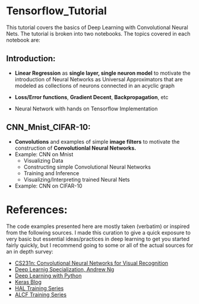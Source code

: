 # __Tensorflow_Tutorial__

This tutorial covers the basics of Deep Learning with Convolutional Neural Nets. The tutorial is broken into two notebooks. The topics covered in each notebook are:

## __Introduction:__

- **Linear Regression** as __single layer, single neuron model__ to motivate the introduction of Neural Networks as Universal Approximators that are modeled as collections of neurons connected in an acyclic graph

- __Loss/Error functions__, __Gradient Decent__, __Backpropagation__, etc

- Neural Network with hands on Tensorflow Implementation

## __CNN_Mnist_CIFAR-10:__

- __Convolutions__ and examples of simple __image filters__ to motivate the construction of __Convolutionlal Neural Networks.__
- Example: CNN on Mnist
    - Visualizing Data
    - Constructing simple Convolutional Neural Networks
    - Training and Inference
    - Visualizing/Interpreting trained Neural Nets
- Example: CNN on CIFAR-10

# __References:__

The code examples presented here are mostly taken (verbatim) or inspired from the following sources. I made this curation to give a quick exposure to very basic but essential ideas/practices in deep learning to get you started fairly quickly, but I recommend going to some or all of the actual sources for an in depth survey:

- [CS231n: Convolutional Neural Networks for Visual Recognition](http://cs231n.stanford.edu/)
- [Deep Learnig Specialization, Andrew Ng](https://www.coursera.org/specializations/deep-learning?utm_source=deeplearningai&utm_medium=institutions&utm_campaign=WebsiteCoursesDLSTopButton)
- [Deep Learning with Python](https://www.amazon.com/Deep-Learning-Python-Francois-Chollet/dp/1617294438)
- [Keras Blog](https://blog.keras.io/)
- [HAL Training Series](https://ai.ncsa.illinois.edu/hal-trainings/2022-fall-training/)
- [ALCF Training Series](https://github.com/argonne-lcf/ai-science-training-series)